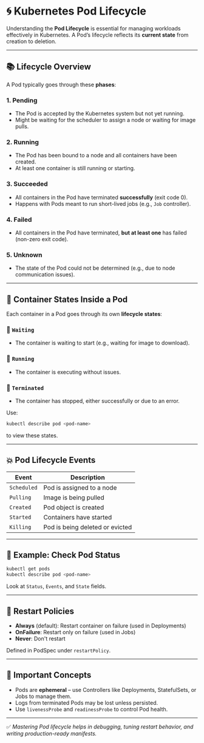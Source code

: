 
# 🌀 Kubernetes Pod Lifecycle

Understanding the **Pod Lifecycle** is essential for managing workloads effectively in Kubernetes. A Pod’s lifecycle reflects its **current state** from creation to deletion.

---

## 📚 Lifecycle Overview

A Pod typically goes through these **phases**:

### 1. **Pending**
- The Pod is accepted by the Kubernetes system but not yet running.
- Might be waiting for the scheduler to assign a node or waiting for image pulls.

### 2. **Running**
- The Pod has been bound to a node and all containers have been created.
- At least one container is still running or starting.

### 3. **Succeeded**
- All containers in the Pod have terminated **successfully** (exit code 0).
- Happens with Pods meant to run short-lived jobs (e.g., `Job` controller).

### 4. **Failed**
- All containers in the Pod have terminated, **but at least one** has failed (non-zero exit code).

### 5. **Unknown**
- The state of the Pod could not be determined (e.g., due to node communication issues).

---

## 🔄 Container States Inside a Pod

Each container in a Pod goes through its own **lifecycle states**:

### 🔸 `Waiting`
- The container is waiting to start (e.g., waiting for image to download).

### 🔸 `Running`
- The container is executing without issues.

### 🔸 `Terminated`
- The container has stopped, either successfully or due to an error.

Use:
```bash
kubectl describe pod <pod-name>
```
to view these states.

---

## 💥 Pod Lifecycle Events

| Event              | Description |
|--------------------|-------------|
| `Scheduled`        | Pod is assigned to a node |
| `Pulling`          | Image is being pulled |
| `Created`          | Pod object is created |
| `Started`          | Containers have started |
| `Killing`          | Pod is being deleted or evicted |

---

## 📑 Example: Check Pod Status

```bash
kubectl get pods
kubectl describe pod <pod-name>
```

Look at `Status`, `Events`, and `State` fields.

---

## 🔄 Restart Policies

- **Always** (default): Restart container on failure (used in Deployments)
- **OnFailure**: Restart only on failure (used in Jobs)
- **Never**: Don't restart

Defined in PodSpec under `restartPolicy`.

---

## 📌 Important Concepts

- Pods are **ephemeral** – use Controllers like Deployments, StatefulSets, or Jobs to manage them.
- Logs from terminated Pods may be lost unless persisted.
- Use `livenessProbe` and `readinessProbe` to control Pod health.

---

✅ *Mastering Pod lifecycle helps in debugging, tuning restart behavior, and writing production-ready manifests.*
